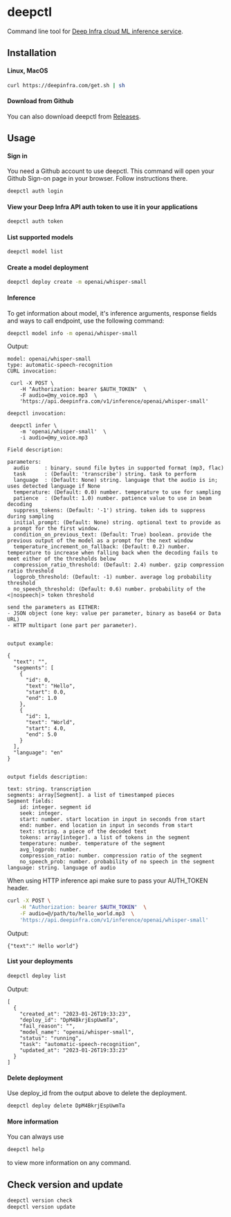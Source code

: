 # deepctl
Command line tool for [Deep Infra cloud ML inference service](https://deepinfra.com/).

## Installation

#### Linux, MacOS

```bash
curl https://deepinfra.com/get.sh | sh
```

#### Download from Github

You can also download deepctl from [Releases](https://github.com/deepinfra/deepctl/releases).

## Usage

#### Sign in
You need a Github account to use deepctl. This command will open your Github Sign-on page in your browser. Follow instructions there.
```bash
deepctl auth login
```
#### View your Deep Infra API auth token to use it in your applications
```bash
deepctl auth token
```

#### List supported models
```bash
deepctl model list
```

#### Create a model deployment
```bash
deepctl deploy create -m openai/whisper-small
```

#### Inference
To get information about model, it's inference arguments, response fields and ways to call endpoint, use the following command:
```bash
deepctl model info -m openai/whisper-small
```
Output:
```
model: openai/whisper-small
type: automatic-speech-recognition
CURL invocation:

 curl -X POST \
    -H "Authorization: bearer $AUTH_TOKEN"  \
    -F audio=@my_voice.mp3  \
    'https://api.deepinfra.com/v1/inference/openai/whisper-small'

deepctl invocation:

 deepctl infer \
    -m 'openai/whisper-small'  \
    -i audio=@my_voice.mp3

Field description:

parameters:
  audio     : binary. sound file bytes in supported format (mp3, flac)
  task      : (Default: 'transcribe') string. task to perform
  language  : (Default: None) string. language that the audio is in; uses detected language if None
  temperature: (Default: 0.0) number. temperature to use for sampling
  patience  : (Default: 1.0) number. patience value to use in beam decoding
  suppress_tokens: (Default: '-1') string. token ids to suppress during sampling
  initial_prompt: (Default: None) string. optional text to provide as a prompt for the first window.
  condition_on_previous_text: (Default: True) boolean. provide the previous output of the model as a prompt for the next window
  temperature_increment_on_fallback: (Default: 0.2) number. temperature to increase when falling back when the decoding fails to meet either of the thresholds below
  compression_ratio_threshold: (Default: 2.4) number. gzip compression ratio threshold
  logprob_threshold: (Default: -1) number. average log probability threshold
  no_speech_threshold: (Default: 0.6) number. probability of the <|nospeech|> token threshold

send the parameters as EITHER:
- JSON object (one key: value per parameter, binary as base64 or Data URL)
- HTTP multipart (one part per parameter).


output example:

{
  "text": "",
  "segments": [
    {
      "id": 0,
      "text": "Hello",
      "start": 0.0,
      "end": 1.0
    },
    {
      "id": 1,
      "text": "World",
      "start": 4.0,
      "end": 5.0
    }
  ],
  "language": "en"
}


output fields description:

text: string. transcription
segments: array[Segment]. a list of timestamped pieces
Segment fields:
    id: integer. segment id
    seek: integer. 
    start: number. start location in input in seconds from start
    end: number. end location in input in seconds from start
    text: string. a piece of the decoded text
    tokens: array[integer]. a list of tokens in the segment
    temperature: number. temperature of the segment
    avg_logprob: number. 
    compression_ratio: number. compression ratio of the segment
    no_speech_prob: number. probability of no speech in the segment
language: string. language of audio
```
When using HTTP inference api make sure to pass your AUTH_TOKEN header.
```bash
curl -X POST \
    -H "Authorization: bearer $AUTH_TOKEN"  \
    -F audio=@/path/to/hello_world.mp3  \
    'https://api.deepinfra.com/v1/inference/openai/whisper-small'
```
Output:
```
{"text":" Hello world"}
```

#### List your deployments
```bash
deepctl deploy list
```
Output:
```
[
  {
    "created_at": "2023-01-26T19:33:23",
    "deploy_id": "DpM4BkrjEspUwmTa",
    "fail_reason": "",
    "model_name": "openai/whisper-small",
    "status": "running",
    "task": "automatic-speech-recognition",
    "updated_at": "2023-01-26T19:33:23"
  }
]
```

#### Delete deployment
Use deploy_id from the output above to delete the deployment.
```bash
deepctl deploy delete DpM4BkrjEspUwmTa
```

#### More information
You can always use
```bash
deepctl help
```
to view more information on any command.

## Check version and update
```bash
deepctl version check
deepctl version update
```
